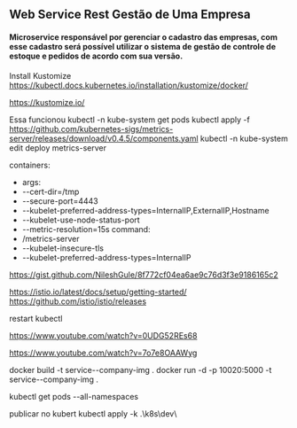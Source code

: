 ## Web Service Rest Gestão de Uma Empresa
#### Microservice responsável por gerenciar o cadastro das empresas, com esse cadastro será possível utilizar o sistema de gestão de controle de estoque e pedidos de acordo com sua versão.

Install Kustomize
https://kubectl.docs.kubernetes.io/installation/kustomize/docker/

https://kustomize.io/

Essa funcionou
kubectl -n kube-system get pods
kubectl apply -f https://github.com/kubernetes-sigs/metrics-server/releases/download/v0.4.5/components.yaml
kubectl -n kube-system edit deploy metrics-server

containers:
- args:
- --cert-dir=/tmp
- --secure-port=4443
- --kubelet-preferred-address-types=InternalIP,ExternalIP,Hostname
- --kubelet-use-node-status-port
- --metric-resolution=15s
command:
- /metrics-server
- --kubelet-insecure-tls
- --kubelet-preferred-address-types=InternalIP

https://gist.github.com/NileshGule/8f772cf04ea6ae9c76d3f3e9186165c2


https://istio.io/latest/docs/setup/getting-started/
https://github.com/istio/istio/releases

restart kubectl

https://www.youtube.com/watch?v=0UDG52REs68


https://www.youtube.com/watch?v=7o7e8OAAWyg

docker build -t service--company-img .
docker run -d -p 10020:5000 -t service--company-img .

kubectl get pods --all-namespaces

publicar no kubert
kubectl apply -k .\k8s\dev\
